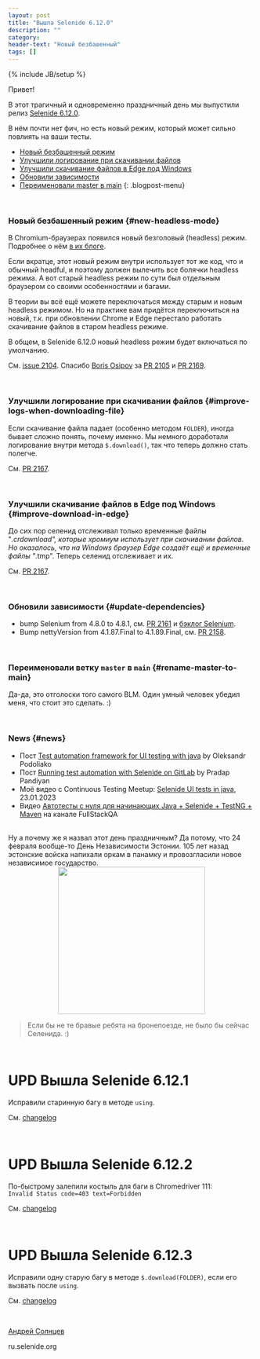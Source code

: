 ```yaml
---
layout: post
title: "Вышла Selenide 6.12.0"
description: ""
category:
header-text: "Новый безбашенный"
tags: []
---
```

{% include JB/setup %}

Привет!

В этот трагичный и одновременно праздничный день мы выпустили 
релиз [Selenide 6.12.0](https://github.com/selenide/selenide/milestone/173?closed=1).

В нём почти нет фич, но есть новый режим, который может сильно повлиять на ваши тесты. 

* [Новый безбашенный режим](#new-headless-mode)
* [Улучшили логирование при скачивании файлов](#improve-logs-when-downloading-file)
* [Улучшили скачивание файлов в Edge под Windows](#improve-download-in-edge)
* [Обновили зависимости](#update-dependencies)
* [Переименовали master в main](#rename-master-to-main)
{: .blogpost-menu}

<br>

### Новый безбашенный режим {#new-headless-mode}

В Chromium-браузерах появился новый безголовый (headless) режим. 
Подробнее о нём [в их блоге](https://developer.chrome.com/articles/new-headless/).

Если вкратце, этот новый режим внутри использует тот же код, что и обычный headful, и поэтому должен вылечить все 
болячки headless режима. А вот старый headless режим по сути был отдельным браузером со своими особенностями и багами.

В теории вы всё ещё можете переключаться между старым и новым headless режимом. Но на практике вам придётся переключиться на новый, т.к. 
при обновлении Chrome и Edge перестало работать скачивание файлов в старом headless режиме.

В общем, в Selenide 6.12.0 новый headless режим будет включаться по умолчанию. 

См. [issue 2104](https://github.com/selenide/selenide/issues/2104).
Спасибо [Boris Osipov](https://github.com/BorisOsipov) за [PR 2105](https://github.com/selenide/selenide/pull/2105)
и [PR 2169](https://github.com/selenide/selenide/pull/2169).

<br>

### Улучшили логирование при скачивании файлов {#improve-logs-when-downloading-file}
Если скачивание файла падает (особенно методом `FOLDER`), иногда бывает сложно понять, почему именно. 
Мы немного доработали логирование внутри метода `$.download()`, так что теперь должно стать полегче. 

См. [PR 2167](https://github.com/selenide/selenide/pull/2167).

<br>

### Улучшили скачивание файлов в Edge под Windows {#improve-download-in-edge}

До сих пор селенид отслеживал только временные файлы "*.crdownload", которые хромиум использует при скачивании файлов.
Но оказалось, что на Windows браузер Edge создаёт ещё и временные файлы "*.tmp". Теперь селенид отслеживает и их. 

См. [PR 2167](https://github.com/selenide/selenide/pull/2167).

<br>

### Обновили зависимости {#update-dependencies}

* bump Selenium from 4.8.0 to 4.8.1, см. [PR 2161](https://github.com/selenide/selenide/pull/2161) и [бэклог Selenium](https://github.com/SeleniumHQ/selenium/blob/trunk/java/CHANGELOG).
* Bump nettyVersion from 4.1.87.Final to 4.1.89.Final, см. [PR 2158](https://github.com/selenide/selenide/pull/2158).

<br>

### Переименовали ветку `master` в `main` {#rename-master-to-main}

Да-да, это отголоски того самого BLM. Один умный человек убедил меня, что стоит это сделать. :)

<br>

### News {#news}

* Пост [Test automation framework for UI testing with java](https://oleksandr-podoliako.medium.com/test-automation-framework-for-ui-testing-with-java-fddd1e3fd75b) by Oleksandr Podoliako
* Пост [Running test automation with Selenide on GitLab](https://pradappandiyan.medium.com/running-test-automation-with-selenide-on-gitlab-fb13c0a0dddf) by Pradap Pandiyan
* Моё видео с Continuous Testing Meetup: [Selenide UI tests in java](https://www.youtube.com/watch?v=5qiuRoUcICs&t=48m02s), 23.01.2023
* Видео [Автотесты с нуля для начинающих Java + Selenide + TestNG + Maven](https://www.youtube.com/watch?v=G7iYLr_IgGA&ab_channel=FullStackQA) на канале FullStackQA

<br>
Ну а почему же я назвал этот день праздничным?
Да потому, что 24 февраля вообще-то День Независимости Эстонии. 
105 лет назад эстонские войска напихали оркам в панамку и провозгласили новое независимое государство.

<center>
  <img src="{{ BASE_PATH }}/images/2023/02/independence-day-estonia.png" width="300"/>
</center>

> Если бы не те бравые ребята на бронепоезде, не было бы сейчас Селенида. :)

<br>

# UPD Вышла Selenide 6.12.1

Исправили старинную багу в методе `using`.

См. [changelog](https://github.com/selenide/selenide/milestone/176?closed=1)

<br>

# UPD Вышла Selenide 6.12.2

По-быстрому залепили костыль для баги в Chromedriver 111:  
`Invalid Status code=403 text=Forbidden`

См. [changelog](https://github.com/selenide/selenide/milestone/178?closed=1)

<br>

# UPD Вышла Selenide 6.12.3

Исправили одну старую багу в методе `$.download(FOLDER)`, если его вызвать после `using`. 

См. [changelog](https://github.com/selenide/selenide/milestone/179?closed=1)

<br>

[Андрей Солнцев](http://asolntsev.github.io/)

ru.selenide.org
